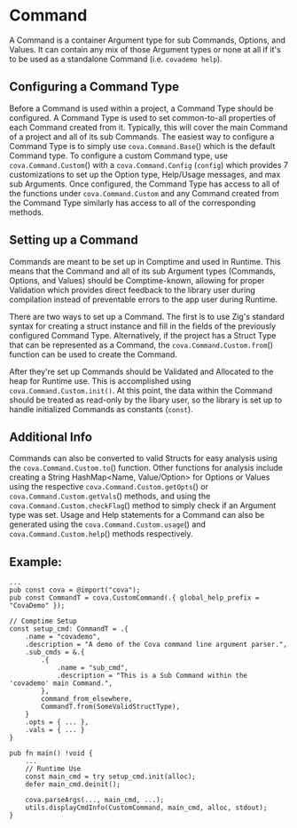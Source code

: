 # Command
A Command is a container Argument type for sub Commands, Options, and Values. It can contain any mix of those Argument types or none at all if it's to be used as a standalone Command (i.e. `covademo help`). 

## Configuring a Command Type
Before a Command is used within a project, a Command Type should be configured. A Command Type is used to set common-to-all properties of each Command created from it. Typically, this will cover the main Command of a project and all of its sub Commands. The easiest way to configure a Command Type is to simply use `cova.Command.Base`() which is the default Command type. To configure a custom Command type, use `cova.Command.Custom`() with a `cova.Command.Config` (`config`) which provides 7 customizations to set up the Option type, Help/Usage messages, and max sub Arguments. Once configured, the Command Type has access to all of the functions under `cova.Command.Custom` and any Command created from the Command Type similarly has access to all of the corresponding methods.

## Setting up a Command
Commands are meant to be set up in Comptime and used in Runtime. This means that the Command and all of its sub Argument types (Commands, Options, and Values) should be Comptime-known, allowing for proper Validation which provides direct feedback to the library user during compilation instead of preventable errors to the app user during Runtime. 

There are two ways to set up a Command. The first is to use Zig's standard syntax for creating a struct instance and fill in the fields of the previously configured Command Type. Alternatively, if the project has a Struct Type that can be represented as a Command, the `cova.Command.Custom.from`() function can be used to create the Command.

After they're set up Commands should be Validated and Allocated to the heap for Runtime use. This is accomplished using `cova.Command.Custom.init()`. At this point, the data within the Command should be treated as read-only by the libary user, so the library is set up to handle initialized Commands as constants (`const`).

## Additional Info
Commands can also be converted to valid Structs for easy analysis using the `cova.Command.Custom.to`() function. Other functions for analysis include creating a String HashMap<Name, Value/Option> for Options or Values using the respective `cova.Command.Custom.getOpts`() or `cova.Command.Custom.getVals`() methods, and using the `cova.Command.Custom.checkFlag`() method to simply check if an Argument type was set. Usage and Help statements for a Command can also be generated using the `cova.Command.Custom.usage`() and `cova.Command.Custom.help`() methods respectively.

## Example:
```
...
pub const cova = @import("cova");
pub const CommandT = cova.CustomCommand(.{ global_help_prefix = "CovaDemo" });

// Comptime Setup
const setup_cmd: CommandT = .{
    .name = "covademo",
    .description = "A demo of the Cova command line argument parser.",
    .sub_cmds = &.{
        .{
            .name = "sub_cmd",
            .description = "This is a Sub Command within the 'covademo' main Command.",
        },
        command_from_elsewhere,
        CommandT.from(SomeValidStructType),
    }
    .opts = { ... },
    .vals = { ... }
}

pub fn main() !void {
    ...
    // Runtime Use
    const main_cmd = try setup_cmd.init(alloc);
    defer main_cmd.deinit();

    cova.parseArgs(..., main_cmd, ...);
    utils.displayCmdInfo(CustomCommand, main_cmd, alloc, stdout);
}
```
